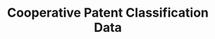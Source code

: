 ---
bigquery: https://console.cloud.google.com/bigquery?p=patents-public-data&d=cpc&page=dataset
citation: '“Cooperative Patent Classification” by the EPO and USPTO, for public use. '
contributors: EPO, USPTO
cost: None
description: Cooperative Patent Classification Data contains the scheme and definitions
  of the Cooperative Patent Classification system for classifying patent documents.
  The CPC is the result of a partnership between the EPO and the USPTO in their joint
  effort to develop a common, internationally compatible classification system for
  technical documents, in particular patent publications, which will be used by both
  offices in the patent granting process
documentation: https://www.cooperativepatentclassification.org/cpcSchemeAndDefinitions
last_edit: 04/08/2022, 05:36:22
location: https://www.cooperativepatentclassification.org/index
maintained_by: USPTO, EPO
schema_fields:
- titleFull
- application_references
- symbol
- titlePart
- breakdownCode
- level
- title_full
- limitingReferences
- definition
- informativeReferences
- additional_only
- not_allocatable
- dateRevised
- residualReferences
- residual_references
- title_part
- ipc_concordant
- applicationReferences
- informative_references
- childGroups
- synonyms
- date_revised
- notAllocatable
- glossary
- limiting_references
- child_groups
- sizeCache
- ipcConcordant
- breakdown_code
- parents
- children
- status
shortname: cooperative_patent_classification
tags:
- patents
- science
title: Cooperative Patent Classification Data
uuid: 984374a7-16e9-4b35-9445-458daceb01bf
---
